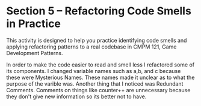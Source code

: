 # Section 5 – Refactoring Code Smells in Practice

This activity is designed to help you practice identifying code smells and applying refactoring patterns to a real codebase in CMPM 121, Game Development Patterns.

In order to make the code easier to read and smell less I refactored some of its components. I changed variable names such as a,b, and c because these were Mysterious Names. These names made it unclear as to what the purpose of the varible was. Another thing that I noticed was Redundant Comments. Comments on things like counter++ are unnecessary because they don't give new information so its better not to have.
